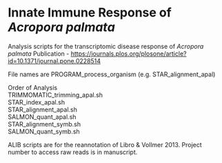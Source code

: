 # Innate Immune Response of *Acropora palmata*
Analysis scripts for the transcriptomic disease response of *Acropora palmata*
Publication - https://journals.plos.org/plosone/article?id=10.1371/journal.pone.0228514 



File names are PROGRAM_process_organism (e.g. STAR_alignment_apal)

Order of Analysis \
TRIMMOMATIC_trimming_apal.sh \
STAR_index_apal.sh \
STAR_alignment_apal.sh \
SALMON_quant_apal.sh \
STAR_alignment_symb.sh \
SALMON_quant_symb.sh



ALIB scripts are for the reannotation of Libro & Vollmer 2013. Project number to access raw reads is in manuscript.
